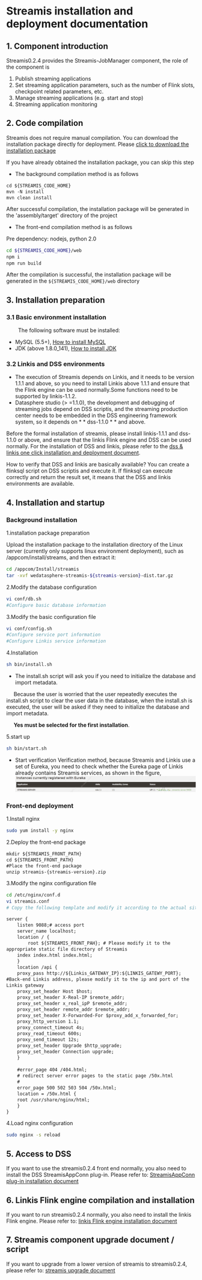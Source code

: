 # Streamis installation and deployment documentation

## 1. Component introduction
Streamis0.2.4 provides the Streamis-JobManager component, the role of the component is <br>
1. Publish streaming applications<br>
2. Set streaming application parameters, such as the number of Flink slots, checkpoint related parameters, etc.<br>
3. Manage streaming applications (e.g. start and stop)<br>
4. Streaming application monitoring<br>


## 2. Code compilation
Streamis does not require manual compilation. You can download the installation package directly for deployment. Please [click to download the installation package](https://github.com/WeBankFinTech/Streamis/releases)

If you have already obtained the installation package, you can skip this step<br>

- The background compilation method is as follows
```
cd ${STREAMIS_CODE_HOME}
mvn -N install
mvn clean install
```
After successful compilation, the installation package will be generated in the 'assembly/target' directory of the project

- The front-end compilation method is as follows

Pre dependency: nodejs, python 2.0

```bash
cd ${STREAMIS_CODE_HOME}/web
npm i
npm run build
```
After the compilation is successful, the installation package will be generated in the `${STREAMIS_CODE_HOME}/web` directory 

## 3. Installation preparation
### 3.1 Basic environment installation
&nbsp;&nbsp;&nbsp;&nbsp;&nbsp;&nbsp;&nbsp;&nbsp;The following software must be installed:

- MySQL (5.5+), [How to install MySQL](https://www.runoob.com/mysql/mysql-install.html)
- JDK (above 1.8.0_141), [How to install JDK](https://www.runoob.com/java/java-environment-setup.html)

### 3.2 Linkis and DSS environments
- The execution of Streamis depends on Linkis, and it needs to be version 1.1.1 and above, so you need to install Linkis above 1.1.1 and ensure that the Flink engine can be used normally.Some functions need to be supported by linkis-1.1.2.
- Datasphere studio (> =1.1.0), the development and debugging of streaming jobs depend on DSS scriptis, and the streaming production center needs to be embedded in the DSS engineering framework system, so it depends on * * dss-1.1.0 * * and above.

Before the formal installation of streamis, please install linkis-1.1.1 and dss-1.1.0 or above, and ensure that the linkis Flink engine and DSS can be used normally. For the installation of DSS and linkis, please refer to the [dss & linkis one click installation and deployment document](https://github.com/WeBankFinTech/DataSphereStudio-Doc/blob/main/zh_CN/%E5%AE%89%E8%A3%85%E9%83%A8%E7%BD%B2/DSS%E5%8D%95%E6%9C%BA%E9%83%A8%E7%BD%B2%E6%96%87%E6%A1%A3.md).

How to verify that DSS and linkis are basically available? You can create a flinksql script on DSS scriptis and execute it. If flinksql can execute correctly and return the result set, it means that the DSS and linkis environments are available.


## 4. Installation and startup

### Background installation

1.installation package preparation

Upload the installation package to the installation directory of the Linux server (currently only supports linux environment deployment), such as /appcom/install/streams, and then extract it:

```bash
cd /appcom/Install/streamis
tar -xvf wedatasphere-streamis-${streamis-version}-dist.tar.gz
```

2.Modify the database configuration
```bash
vi conf/db.sh
#Configure basic database information
```

3.Modify the basic configuration file

```bash
vi conf/config.sh
#Configure service port information
#Configure Linkis service information
```
4.Installation 
```bash
sh bin/install.sh
```

- The install.sh script will ask you if you need to initialize the database and import metadata.

&nbsp;&nbsp;&nbsp;&nbsp;&nbsp;Because the user is worried that the user repeatedly executes the install.sh script to clear the user data in the database, when the install.sh is executed, the user will be asked if they need to initialize the database and import metadata.

&nbsp;&nbsp;&nbsp;&nbsp;&nbsp;**Yes must be selected for the first installation**.

5.start up
```bash
sh bin/start.sh
```

- Start verification
Verification method, because Streamis and Linkis use a set of Eureka, you need to check whether the Eureka page of Linkis already contains Streamis services, as shown in the figure,
![components](../../images/zh_CN/eureka_streamis.png)



### Front-end deployment

1.Install nginx
 
```bash
sudo yum install -y nginx
```
2.Deploy the front-end package
```
mkdir ${STREAMIS_FRONT_PATH}
cd ${STREAMIS_FRONT_PATH}
#Place the front-end package
unzip streamis-{streamis-version}.zip
```
3.Modify the nginx configuration file<br>

```bash
cd /etc/nginx/conf.d
vi streamis.conf
# Copy the following template and modify it according to the actual situation
```
```
server {
    listen 9088;# access port
    server_name localhost;
    location / {
        root ${STREAMIS_FRONT_PAH}; # Please modify it to the appropriate static file directory of Streamis
    index index.html index.html;
    }
    location /api {
    proxy_pass http://${Linkis_GATEWAY_IP}:${LINKIS_GATEWY_PORT}; #Back-end Linkis address, please modify it to the ip and port of the Linkis gateway
    proxy_set_header Host $host;
    proxy_set_header X-Real-IP $remote_addr;
    proxy_set_header x_real_ipP $remote_addr;
    proxy_set_header remote_addr $remote_addr;
    proxy_set_header X-Forwarded-For $proxy_add_x_forwarded_for;
    proxy_http_version 1.1;
    proxy_connect_timeout 4s;
    proxy_read_timeout 600s;
    proxy_send_timeout 12s;
    proxy_set_header Upgrade $http_upgrade;
    proxy_set_header Connection upgrade;
    }

    #error_page 404 /404.html;
    # redirect server error pages to the static page /50x.html
    #
    error_page 500 502 503 504 /50x.html;
    location = /50x.html {
    root /usr/share/nginx/html;
    }
}
```
4.Load nginx configuration
```bash
sudo nginx -s reload
```

## 5. Access to DSS

If you want to use the streamis0.2.4 front end normally, you also need to install the DSS StreamisAppConn plug-in. Please refer to: [StreamisAppConn plug-in installation document](development/StreamisAppConnInstallationDocument.md)

## 6. Linkis Flink engine compilation and installation
If you want to run streamis0.2.4 normally, you also need to install the linkis Flink engine. Please refer to: [linkis Flink engine installation document](https://linkis.apache.org/zh-CN/docs/1.1.2/engine_usage/flink/)

## 7. Streamis component upgrade document / script
If you want to upgrade from a lower version of streamis to streamis0.2.4, please refer to: [streamis upgrade document](development/StreamisUpgradeDocumentation.md)
